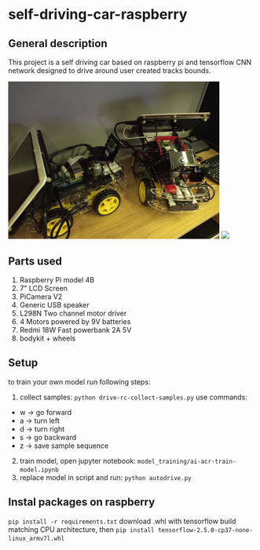 # self-driving-car-raspberry

## General description
This project is a self driving car based on raspberry pi and tensorflow CNN network designed to drive around user created tracks bounds.


<img src="./gallery/raspberry_pi_car.jpg" width="430"/>
<img src="./gallery/self_driving.gif" width="430"/>


## Parts used
1. Raspberry Pi model 4B
2. 7" LCD Screen
3. PiCamera V2
4. Generic USB speaker
5. L298N Two channel motor driver
6. 4 Motors powered by 9V batteries
7. Redmi 18W Fast powerbank 2A 5V
8. bodykit + wheels

## Setup
to train your own model run following steps:
1. collect samples: 
`python drive-rc-collect-samples.py`
use commands:
- w -> go forward
- a -> turn left
- d -> turn right
- s -> go backward
- z -> save sample sequence
2. train model, open jupyter notebook: 
`model_training/ai-acr-train-model.ipynb`
3. replace model in script and run:
`python autodrive.py`

## Instal packages on raspberry
`pip install -r requirements.txt`
download .whl with tensorflow build matching CPU architecture, then
`pip install tensorflow-2.5.0-cp37-none-linux_armv7l.whl`

